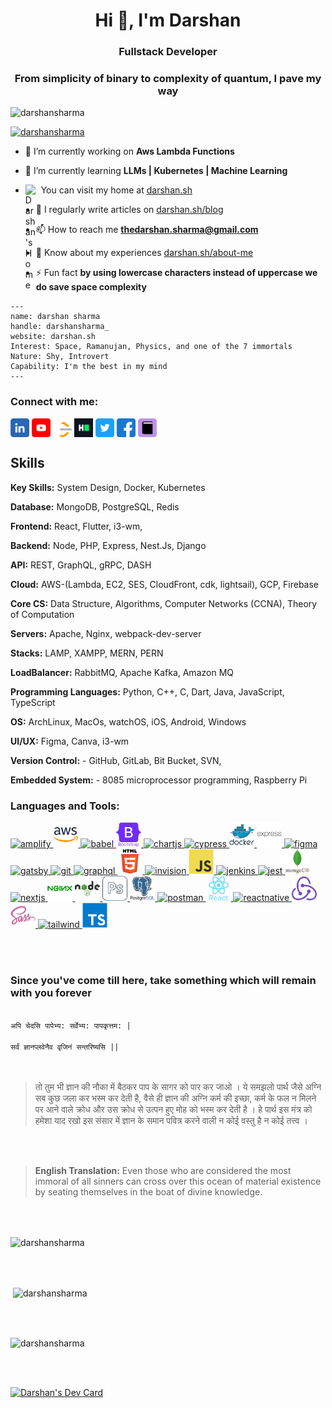 <h1 align="center">Hi 👋, I'm Darshan</h1>
<h3 align="center">Fullstack Developer</h3>
<h3 align="center">From simplicity of binary to complexity of quantum, I pave my way</h3>

<p align="left"> <img src="https://komarev.com/ghpvc/?username=darshansharma&label=Profile%20views&color=0e75b6&style=flat&base=1254" alt="darshansharma" /> </p>

<p align="left"> <a href="https://github.com/ryo-ma/github-profile-trophy"><img src="https://github-profile-trophy.vercel.app/?username=darshansharma" alt="darshansharma" /></a> </p>

- 🔭 I’m currently working on **Aws Lambda Functions**

- 🌱 I’m currently learning **LLMs | Kubernetes | Machine Learning**

- <img align="left" alt="Darshan's Home" width="17px" src="https://dars-portfolio.s3.us-west-2.amazonaws.com/Images/favicon.png"/> &nbsp;&nbsp;You can visit my home at [darshan.sh](https://darshan.sh)

- 📝 I regularly write articles on [darshan.sh/blog](https://darshan.sh/posts)

- 📫 How to reach me **thedarshan.sharma@gmail.com**

- 📄 Know about my experiences [darshan.sh/about-me](https://darshan.sh/about-me)

- ⚡ Fun fact **by using lowercase characters instead of uppercase we do save space complexity**


```
---
name: darshan sharma
handle: darshansharma_
website: darshan.sh
Interest: Space, Ramanujan, Physics, and one of the 7 immortals
Nature: Shy, Introvert
Capability: I'm the best in my mind
---
```


<h3 align="left">Connect with me:</h3>
<p align="left">
<a href="https://linkedin.com/in/https://www.linkedin.com/in/darshansharmain/" target="blank"><img align="center" src="assets/linkedin-logo.png" alt="https://www.linkedin.com/in/darshansharmain/" height="30" width="30" /></a>
<a href="https://youtube.com/@darshansharma" target="blank"><img align="center" src="assets/youtube-logo.png" alt="https://youtube.com/@darshansharma" height="30" width="30" /></a>
<a href="https://www.leetcode.com/darshansharma_" target="blank"><img align="center" src="assets/leetcode-logo.png" alt="https://www.leetcode.com/darshansharma_" height="30" width="30" /></a>
<a href="https://www.hackerrank.com/profile/darshansharma_" target="blank"><img align="center" src="assets/hackerrank-logo.png" alt="https://www.hackerrank.com/profile/darshansharma_" height="30" width="30" /></a>
<a href="https://twitter.com/@darshansharma_" target="blank"><img align="center" src="assets/twitter-logo.png" alt="@darshansharma_" height="30" width="30" /></a>
<a href="https://www.facebook.com/usualrise/" target="blank"><img align="center" src="assets/facebook-logo.png" alt="darshan-sharma-facebook" height="30" width="30" /></a>
<a href="https://darshan.sh"><img align="center" alt="Darshan's Home" width="30px" src="assets/favicon.png"/></a>
</p>




## Skills <br>
  
**Key Skills:** System Design, Docker, Kubernetes  
  
**Database:** MongoDB, PostgreSQL, Redis   
  
**Frontend:** React, Flutter, i3-wm,     
  
**Backend:** Node, PHP, Express, Nest.Js, Django   
  
**API:** REST, GraphQL, gRPC, DASH  
  
**Cloud:** AWS-(Lambda, EC2, SES, CloudFront, cdk, lightsail), GCP, Firebase  
  
**Core CS:** Data Structure, Algorithms, Computer Networks (CCNA), Theory of Computation 
  
**Servers:** Apache, Nginx, webpack-dev-server  
  
**Stacks:** LAMP, XAMPP, MERN, PERN  
  
**LoadBalancer:** RabbitMQ, Apache Kafka, Amazon MQ  
  
**Programming Languages:** Python, C++, C, Dart, Java, JavaScript, TypeScript  
  
**OS:** ArchLinux, MacOs, watchOS, iOS, Android, Windows  
  
**UI/UX:** Figma, Canva, i3-wm  
  
**Version Control:** - GitHub, GitLab, Bit Bucket, SVN,   
  
**Embedded System:** - 8085 microprocessor programming, Raspberry Pi  



<h3 align="left">Languages and Tools:</h3>
<p align="left"> <a href="https://aws.amazon.com/amplify/" target="_blank" rel="noreferrer"> <img src="https://docs.amplify.aws/assets/logo-dark.svg" alt="amplify" width="40" height="40"/> </a> <a href="https://aws.amazon.com" target="_blank" rel="noreferrer"> <img src="https://raw.githubusercontent.com/devicons/devicon/master/icons/amazonwebservices/amazonwebservices-original-wordmark.svg" alt="aws" width="40" height="40"/> </a> <a href="https://babeljs.io/" target="_blank" rel="noreferrer"> <img src="https://www.vectorlogo.zone/logos/babeljs/babeljs-icon.svg" alt="babel" width="40" height="40"/> </a> <a href="https://getbootstrap.com" target="_blank" rel="noreferrer"> <img src="https://raw.githubusercontent.com/devicons/devicon/master/icons/bootstrap/bootstrap-plain-wordmark.svg" alt="bootstrap" width="40" height="40"/> </a> <a href="https://www.chartjs.org" target="_blank" rel="noreferrer"> <img src="https://www.chartjs.org/media/logo-title.svg" alt="chartjs" width="40" height="40"/> </a> <a href="https://www.cypress.io" target="_blank" rel="noreferrer"> <img src="https://raw.githubusercontent.com/simple-icons/simple-icons/6e46ec1fc23b60c8fd0d2f2ff46db82e16dbd75f/icons/cypress.svg" alt="cypress" width="40" height="40"/> </a> <a href="https://www.docker.com/" target="_blank" rel="noreferrer"> <img src="https://raw.githubusercontent.com/devicons/devicon/master/icons/docker/docker-original-wordmark.svg" alt="docker" width="40" height="40"/> </a> <a href="https://expressjs.com" target="_blank" rel="noreferrer"> <img src="https://raw.githubusercontent.com/devicons/devicon/master/icons/express/express-original-wordmark.svg" alt="express" width="40" height="40"/> </a> <a href="https://www.figma.com/" target="_blank" rel="noreferrer"> <img src="https://www.vectorlogo.zone/logos/figma/figma-icon.svg" alt="figma" width="40" height="40"/> </a> <a href="https://www.gatsbyjs.com/" target="_blank" rel="noreferrer"> <img src="https://www.vectorlogo.zone/logos/gatsbyjs/gatsbyjs-icon.svg" alt="gatsby" width="40" height="40"/> </a> <a href="https://git-scm.com/" target="_blank" rel="noreferrer"> <img src="https://www.vectorlogo.zone/logos/git-scm/git-scm-icon.svg" alt="git" width="40" height="40"/> </a> <a href="https://graphql.org" target="_blank" rel="noreferrer"> <img src="https://www.vectorlogo.zone/logos/graphql/graphql-icon.svg" alt="graphql" width="40" height="40"/> </a> <a href="https://www.w3.org/html/" target="_blank" rel="noreferrer"> <img src="https://raw.githubusercontent.com/devicons/devicon/master/icons/html5/html5-original-wordmark.svg" alt="html5" width="40" height="40"/> </a> <a href="https://www.invisionapp.com/" target="_blank" rel="noreferrer"> <img src="https://www.vectorlogo.zone/logos/invisionapp/invisionapp-icon.svg" alt="invision" width="40" height="40"/> </a> <a href="https://developer.mozilla.org/en-US/docs/Web/JavaScript" target="_blank" rel="noreferrer"> <img src="https://raw.githubusercontent.com/devicons/devicon/master/icons/javascript/javascript-original.svg" alt="javascript" width="40" height="40"/> </a> <a href="https://www.jenkins.io" target="_blank" rel="noreferrer"> <img src="https://www.vectorlogo.zone/logos/jenkins/jenkins-icon.svg" alt="jenkins" width="40" height="40"/> </a> <a href="https://jestjs.io" target="_blank" rel="noreferrer"> <img src="https://www.vectorlogo.zone/logos/jestjsio/jestjsio-icon.svg" alt="jest" width="40" height="40"/> </a> <a href="https://www.mongodb.com/" target="_blank" rel="noreferrer"> <img src="https://raw.githubusercontent.com/devicons/devicon/master/icons/mongodb/mongodb-original-wordmark.svg" alt="mongodb" width="40" height="40"/> </a> <a href="https://nextjs.org/" target="_blank" rel="noreferrer"> <img src="https://cdn.worldvectorlogo.com/logos/nextjs-2.svg" alt="nextjs" width="40" height="40"/> </a> <a href="https://www.nginx.com" target="_blank" rel="noreferrer"> <img src="https://raw.githubusercontent.com/devicons/devicon/master/icons/nginx/nginx-original.svg" alt="nginx" width="40" height="40"/> </a> <a href="https://nodejs.org" target="_blank" rel="noreferrer"> <img src="https://raw.githubusercontent.com/devicons/devicon/master/icons/nodejs/nodejs-original-wordmark.svg" alt="nodejs" width="40" height="40"/> </a> <a href="https://www.photoshop.com/en" target="_blank" rel="noreferrer"> <img src="https://raw.githubusercontent.com/devicons/devicon/master/icons/photoshop/photoshop-line.svg" alt="photoshop" width="40" height="40"/> </a> <a href="https://www.postgresql.org" target="_blank" rel="noreferrer"> <img src="https://raw.githubusercontent.com/devicons/devicon/master/icons/postgresql/postgresql-original-wordmark.svg" alt="postgresql" width="40" height="40"/> </a> <a href="https://postman.com" target="_blank" rel="noreferrer"> <img src="https://www.vectorlogo.zone/logos/getpostman/getpostman-icon.svg" alt="postman" width="40" height="40"/> </a> <a href="https://reactjs.org/" target="_blank" rel="noreferrer"> <img src="https://raw.githubusercontent.com/devicons/devicon/master/icons/react/react-original-wordmark.svg" alt="react" width="40" height="40"/> </a> <a href="https://reactnative.dev/" target="_blank" rel="noreferrer"> <img src="https://reactnative.dev/img/header_logo.svg" alt="reactnative" width="40" height="40"/> </a> <a href="https://redux.js.org" target="_blank" rel="noreferrer"> <img src="https://raw.githubusercontent.com/devicons/devicon/master/icons/redux/redux-original.svg" alt="redux" width="40" height="40"/> </a> <a href="https://sass-lang.com" target="_blank" rel="noreferrer"> <img src="https://raw.githubusercontent.com/devicons/devicon/master/icons/sass/sass-original.svg" alt="sass" width="40" height="40"/> </a> <a href="https://tailwindcss.com/" target="_blank" rel="noreferrer"> <img src="https://www.vectorlogo.zone/logos/tailwindcss/tailwindcss-icon.svg" alt="tailwind" width="40" height="40"/> </a> <a href="https://www.typescriptlang.org/" target="_blank" rel="noreferrer"> <img src="https://raw.githubusercontent.com/devicons/devicon/master/icons/typescript/typescript-original.svg" alt="typescript" width="40" height="40"/> </a> </p>
  
<br>
<br>  

### Since you've come till here, take something which will remain with you forever

<code>
अपि चेदसि पापेभ्य: सर्वेभ्य: पापकृत्तम: |<br>
सर्वं ज्ञानप्लवेनैव वृजिनं सन्तरिष्यसि ||
</code>
    
<br>
<br>    
    
>तो तुम भी ज्ञान की नौका में बैठकर पाप के सागर को पार कर जाओ । ये समझलो पार्थ जैसे अग्नि सब कुछ जला कर भस्म कर देती है, वैसे ही ज्ञान की अग्नि कर्म की इच्छा, कर्म के फल न मिलने पर आने वाले क्रोध और उस क्रोध से उत्पन हुए मोह को भस्म कर देती है । हे पार्थ इस मंत्र को हमेशा याद रखो इस संसार में ज्ञान के समान पवित्र करने वाली न कोई वस्तु है न कोई तत्त्व ।
  
  
<br>
<br>  
  
  
>**English Translation:** Even those who are considered the most immoral of all sinners can cross over this ocean of material existence by seating themselves in the boat of divine knowledge.

<br>
<br> 

<p><img align="center" src="https://github-readme-stats.vercel.app/api/top-langs?username=darshansharma&show_icons=true&locale=en&layout=compact" alt="darshansharma" /></p>
<br>  
<br>  

<p>&nbsp;<img align="center" src="https://github-readme-stats.vercel.app/api?username=darshansharma&show_icons=true&locale=en" alt="darshansharma" /></p>
<br>  
<br>  

<p><img align="center" src="https://github-readme-streak-stats.herokuapp.com/?user=darshansharma&" alt="darshansharma" /></p>
<br>  
<br>  

<a href="https://app.daily.dev/DailyDevTips"><img src="https://github.com/darshansharma/darshanrma/blob/main/devcard.svg" width="400" alt="Darshan's Dev Card"/></a>
<br>
<br>